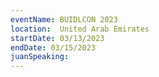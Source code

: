```yaml
---
eventName: BUIDLCON 2023
location:  United Arab Emirates
startDate: 03/13/2023
endDate: 03/15/2023
juanSpeaking: 
---
```

